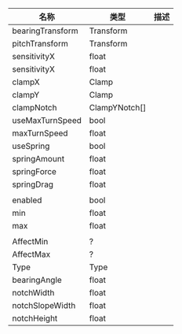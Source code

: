 | 名称 | 类型 | 描述 |
| ----------- | ----------- | ----------- |
| bearingTransform | Transform |  |
| pitchTransform | Transform |  |
| sensitivityX | float |  |
| sensitivityX | float |  |
| clampX | Clamp |  |
| clampY | Clamp |  |
| clampNotch | ClampYNotch[]  |  |
| useMaxTurnSpeed | bool |  |
| maxTurnSpeed | float |  |
| useSpring | bool  |  |
| springAmount | float |  |
| springForce | float  |  |
| springDrag |  float|  |
|  |  |  |
| enabled | bool |  |
| min | float |  |
| max | float |  |
|  |  |  |
| AffectMin | ? |  |
| AffectMax | ? |  |
| Type | Type |  |
| bearingAngle | float |  |
| notchWidth | float |  |
| notchSlopeWidth | float |  |
| notchHeight |  float|  |
